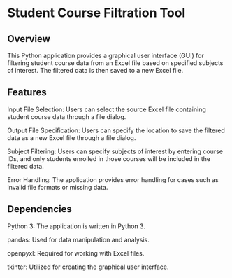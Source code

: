 # Student Course Filtration Tool
## Overview
This Python application provides a graphical user interface (GUI) for filtering student course data from an Excel file based on specified subjects of interest. The filtered data is then saved to a new Excel file.

## Features
Input File Selection: Users can select the source Excel file containing student course data through a file dialog.

Output File Specification: Users can specify the location to save the filtered data as a new Excel file through a file dialog.

Subject Filtering: Users can specify subjects of interest by entering course IDs, and only students enrolled in those courses will be included                      in the filtered data.

Error Handling: The application provides error handling for cases such as invalid file formats or missing data.

## Dependencies
Python 3: The application is written in Python 3.

pandas: Used for data manipulation and analysis.

openpyxl: Required for working with Excel files.

tkinter: Utilized for creating the graphical user interface.
